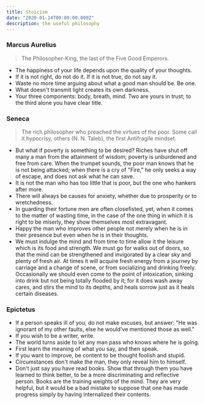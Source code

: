 ```yaml
---
title: Stoicism
date: "2020-01-14T00:00:00.000Z"
description: the useful philosophy
---
```


### Marcus Aurelius

> The Philosopher-King, the last of the Five Good Emperors.

- The happiness of your life depends upon the quality of your thoughts.
- If it is not right, do not do it. If it is not true, do not say it.
- Waste no more time arguing about what a good man should be. Be one.
- What doesn't transmit light creates its own darkness.
- Your three components: body, breath, mind. Two are yours in trust; to the third alone you have clear title.


### Seneca

> The rich philosopher who preached the virtues of the poor. Some call it hypocrisy, others (N. N. Taleb), the first Antifragile mindset.

- But what if poverty is something to be desired? Riches have shut off many a man from the attainment of wisdom; poverty is unburdened and free from care. When the trumpet sounds, the poor man knows that he is not being attacked; when there is a cry of "Fire," he only seeks a way of escape, and does not ask what he can save.
- It is not the man who has too little that is poor, but the one who hankers after more.
- There will always be causes for anxiety, whether due to prosperity or to wretchedness.
- In guarding their fortune men are often closefisted, yet, when it comes to the matter of wasting time, in the case of the one thing in which it is right to be miserly, they show themselves most extravagant.
- Happy the man who improves other people not merely when he is in their presence but even when he is in their thoughts.
- We must indulge the mind and from time to time allow it the leisure which is its food and strength. We must go for walks out of doors, so that the mind can be strengthened and invigorated by a clear sky and plenty of fresh air. At times it will acquire fresh energy from a journey by carriage and a change of scene, or from socializing and drinking freely. Occasionally we should even come to the point of intoxication, sinking into drink but not being totally flooded by it; for it does wash away cares, and stirs the mind to its depths, and heals sorrow just as it heals certain diseases.


### Epictetus

- If a person speaks ill of you, do not make excuses, but answer: "He was ignorant of my other faults, else he would've mentioned those as well."
- If you wish to be a writer, write.
- The world turns aside to let any man pass who knows where he is going.
- First learn the meaning of what you say, and then speak.
- If you want to improve, be content to be thought foolish and stupid.
- Circumstances don't make the man, they only reveal him to himself.
- Don't just say you have read books. Show that through them you have learned to think better, to be a more discriminating and reflective person. Books are the training weights of the mind. They are very helpful, but it would be a bad mistake to suppose that one has made progress simply by having internalized their contents.

